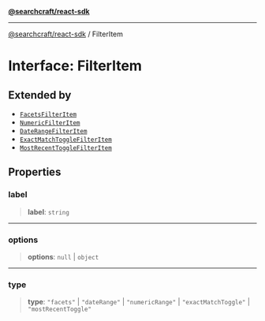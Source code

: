 [**@searchcraft/react-sdk**](/reference/sdk/js-react/README.md)

***

[@searchcraft/react-sdk](/reference/sdk/js-react/globals.md) / FilterItem

# Interface: FilterItem

## Extended by

- [`FacetsFilterItem`](/reference/sdk/js-react/interfaces/FacetsFilterItem.md)
- [`NumericFilterItem`](/reference/sdk/js-react/interfaces/NumericFilterItem.md)
- [`DateRangeFilterItem`](/reference/sdk/js-react/interfaces/DateRangeFilterItem.md)
- [`ExactMatchToggleFilterItem`](/reference/sdk/js-react/interfaces/ExactMatchToggleFilterItem.md)
- [`MostRecentToggleFilterItem`](/reference/sdk/js-react/interfaces/MostRecentToggleFilterItem.md)

## Properties

### label

> **label**: `string`

***

### options

> **options**: `null` \| `object`

***

### type

> **type**: `"facets"` \| `"dateRange"` \| `"numericRange"` \| `"exactMatchToggle"` \| `"mostRecentToggle"`
